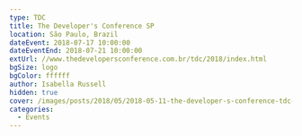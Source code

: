 ```yaml
---
type: TDC
title: The Developer's Conference SP
location: São Paulo, Brazil
dateEvent: 2018-07-17 10:00:00
dateEventEnd: 2018-07-21 10:00:00
extUrl: //www.thedevelopersconference.com.br/tdc/2018/index.html
bgSize: logo
bgColor: ffffff
author: Isabella Russell
hidden: true
cover: /images/posts/2018/05/2018-05-11-the-developer-s-conference-tdc-poa/tdc-cover-general-logo.jpg
categories:
  - Events
---
```

